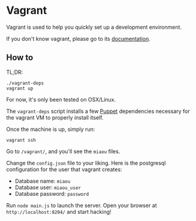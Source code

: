 # Vagrant

Vagrant is used to help you quickly set up a development environment.

If you don't know vagrant, please go to its [documentation](http://www.vagrantup.com/).

## How to

TL;DR:

    ./vagrant-deps
    vagrant up

For now, it's only been tested on OSX/Linux.

The `vagrant-deps` script installs a few [Puppet](http://puppetlabs.com/) dependencies necessary for the vagrant VM to properly install itself.

Once the machine is up, simply run:

    vagrant ssh

Go to `/vagrant/`, and you'll see the `miaou` files.

Change the `config.json` file to your liking. Here is the postgresql configuration for the user that vagrant creates:

- Database name: `miaou`
- Database user: `miaou_user`
- Database password: `password`

Run `node main.js` to launch the server. Open your browser at `http://localhost:8204/` and start hacking!
